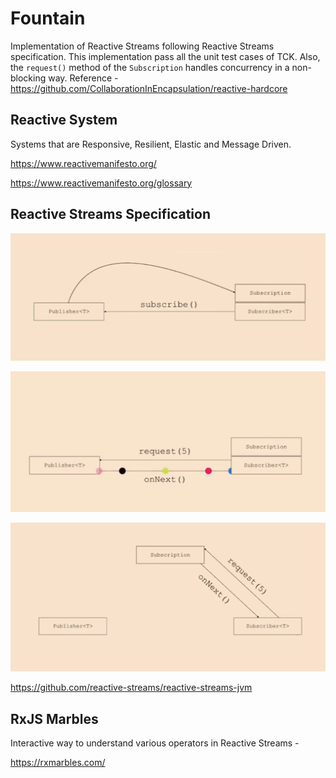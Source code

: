 # Fountain

Implementation of Reactive Streams following Reactive Streams specification. This implementation pass all the unit test cases of TCK.
Also, the `request()` method of the `Subscription` handles concurrency in a non-blocking way.
Reference - https://github.com/CollaborationInEncapsulation/reactive-hardcore
## Reactive System

Systems that are Responsive, Resilient, Elastic and Message Driven.

https://www.reactivemanifesto.org/

https://www.reactivemanifesto.org/glossary

## Reactive Streams Specification
![alt text](https://github.com/Mandeep30/ReactiveStreamsImpl/blob/master/img/ReactiveStreamsInterface_1.png)

![alt text](https://github.com/Mandeep30/ReactiveStreamsImpl/blob/master/img/ReactiveStreamsInterface_2.png)

![alt text](https://github.com/Mandeep30/ReactiveStreamsImpl/blob/master/img/ReactiveStreamsInterface_3.png)

https://github.com/reactive-streams/reactive-streams-jvm
## RxJS Marbles
Interactive way to understand various operators in Reactive Streams -

https://rxmarbles.com/

